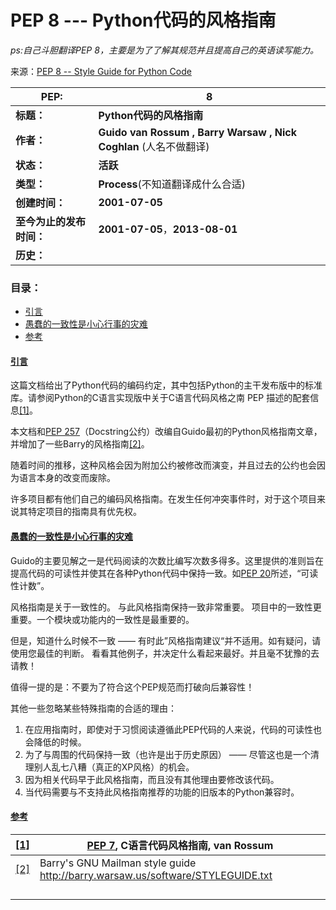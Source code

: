 # PEP 8 --- Python代码的风格指南
*ps:自己斗胆翻译PEP 8，主要是为了了解其规范并且提高自己的英语读写能力。*

来源：[PEP 8 -- Style Guide for Python Code](https://www.python.org/dev/peps/pep-0008/)

| PEP:                     | 8                                                            |
| ------------------------ | ------------------------------------------------------------ |
| **标题：**               | **Python代码的风格指南**                                     |
| **作者：**               | **Guido van Rossum <guido at python.org>, Barry Warsaw <barry at python.org>, Nick Coghlan <ncoghlan at gmail.com>**(人名不做翻译) |
| **状态：**               | **活跃**                                                     |
| **类型：**               | **Process**(不知道翻译成什么合适)                            |
| **创建时间：**           | **2001-07-05**                                               |
| **至今为止的发布时间：** | **2001-07-05**，**2013-08-01**                               |
| **历史：**               |                                                              |

### 目录：

* <a href="#introduction" id="-introduction">引言</a>
* <a href="#foolish" id="-foolish">愚蠢的一致性是小心行事的灾难</a>
* <a href="#references" id="-references">参考</a>


#### <a href="#-introduction" id="introduction">引言</a>

这篇文档给出了Python代码的编码约定，其中包括Python的主干发布版中的标准库。请参阅Python的C语言实现版中关于C语言代码风格之南 PEP 描述的配套信息<a id="id1" href="#id8">[1]</a>。

本文档和[PEP 257](https://www.python.org/dev/peps/pep-0257)（Docstring公约）改编自Guido最初的Python风格指南文章，并增加了一些Barry的风格指南<a href="#id9" id ="id2">[2]</a>。

随着时间的推移，这种风格会因为附加公约被修改而演变，并且过去的公约也会因为语言本身的改变而废除。

许多项目都有他们自己的编码风格指南。在发生任何冲突事件时，对于这个项目来说其特定项目的指南具有优先权。

#### <a href="#-foolish" id="foolish">愚蠢的一致性是小心行事的灾难</a>

Guido的主要见解之一是代码阅读的次数比编写次数多得多。这里提供的准则旨在提高代码的可读性并使其在各种Python代码中保持一致。如[PEP 20](https://www.python.org/dev/peps/pep-0020)所述，“可读性计数”。

风格指南是关于一致性的。 与此风格指南保持一致非常重要。 项目中的一致性更重要。一个模块或功能内的一致性是最重要的。

但是，知道什么时候不一致 —— 有时此”风格指南建议“并不适用。如有疑问，请使用您最佳的判断。 看看其他例子，并决定什么看起来最好。并且毫不犹豫的去请教！

值得一提的是：不要为了符合这个PEP规范而打破向后兼容性！

其他一些忽略某些特殊指南的合适的理由：

1. 在应用指南时，即使对于习惯阅读遵循此PEP代码的人来说，代码的可读性也会降低的时候。
2. 为了与周围的代码保持一致（也许是出于历史原因） —— 尽管这也是一个清理别人乱七八糟（真正的XP风格）的机会。
3. 因为相关代码早于此风格指南，而且没有其他理由要修改该代码。
4. 当代码需要与不支持此风格指南推荐的功能的旧版本的Python兼容时。

#### <a id="references" href="#-references">参考</a>

| <a id="id8" href="#id1">[1]</a> | [PEP 7](https://www.python.org/dev/peps/pep-0007), C语言代码风格指南, van Rossum |
| ------------------------------- | ------------------------------------------------------------ |
| <a href="#id2" id="id9">[2]</a> | Barry's GNU Mailman style guide <http://barry.warsaw.us/software/STYLEGUIDE.txt> |
|                                 |                                                              |
|                                 |                                                              |
|                                 |                                                              |
|                                 |                                                              |

